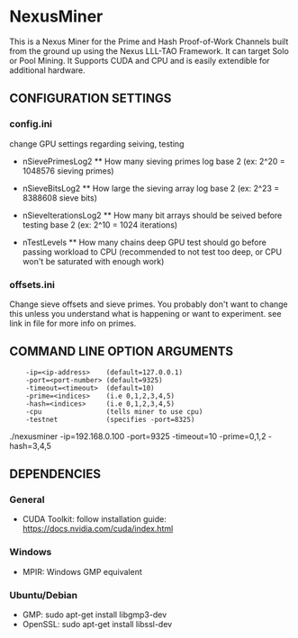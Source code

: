# NexusMiner

This is a Nexus Miner for the Prime and Hash Proof-of-Work Channels built from the ground up using the Nexus LLL-TAO Framework. It can target Solo or Pool Mining. It Supports CUDA and CPU and is easily extendible for additional hardware.


## CONFIGURATION SETTINGS

### config.ini

change GPU settings regarding seiving, testing

* nSievePrimesLog2
    ** How many sieving primes log base 2     (ex: 2^20 = 1048576 sieving primes)
* nSieveBitsLog2
    ** How large the sieving array log base 2 (ex: 2^23 = 8388608 sieve bits)

* nSieveIterationsLog2
    ** How many bit arrays should be seived before testing base 2 (ex: 2^10 = 1024 iterations)

* nTestLevels
    ** How many chains deep GPU test should go before passing workload to CPU
       (recommended to not test too deep, or CPU won't be saturated with enough work)


### offsets.ini

Change sieve offsets and sieve primes. You probably don't want to
change this unless you understand what is happening or want to experiment. see link
in file for more info on primes.

## COMMAND LINE OPTION ARGUMENTS

```
    -ip=<ip-address>    (default=127.0.0.1)
    -port=<port-number> (default=9325)
    -timeout=<timeout>  (default=10)
    -prime=<indices>    (i.e 0,1,2,3,4,5)
    -hash=<indices>     (i.e 0,1,2,3,4,5)
    -cpu                (tells miner to use cpu)
    -testnet            (specifies -port=8325)
```

  ./nexusminer -ip=192.168.0.100 -port=9325 -timeout=10 -prime=0,1,2 -hash=3,4,5

## DEPENDENCIES

### General

* CUDA Toolkit: follow installation guide: https://docs.nvidia.com/cuda/index.html

### Windows

* MPIR: Windows GMP equivalent

### Ubuntu/Debian

* GMP:          sudo apt-get install libgmp3-dev
* OpenSSL:      sudo apt-get install libssl-dev

